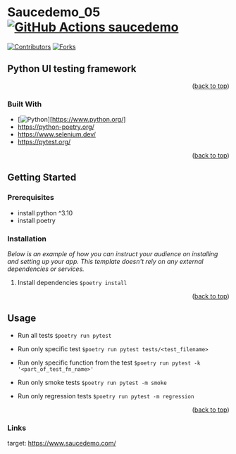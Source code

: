 <a name="readme-top"></a>
# Saucedemo_05 [![GitHub Actions saucedemo](https://github.com/ivanovajulika/RedRover/actions/workflows/action.yml/badge.svg)](https://github.com/ivanovajulika/RedRover/actions/workflows/action.yml)
[![Contributors][contributors-shield]][contributors-url]
[![Forks][forks-shield]][forks-url]


<!-- ABOUT THE PROJECT -->
## Python UI testing framework

<p align="right">(<a href="#readme-top">back to top</a>)</p>

### Built With

* [![Python][python.org]][https://www.python.org/]
* https://python-poetry.org/
* https://www.selenium.dev/
* https://pytest.org/

<p align="right">(<a href="#readme-top">back to top</a>)</p>

<!-- GETTING STARTED -->
## Getting Started

### Prerequisites

- install python ^3.10
- install poetry

### Installation

_Below is an example of how you can instruct your audience on installing and setting up your app. This template doesn't rely on any external dependencies or services._

1. Install dependencies `$poetry install` 

<p align="right">(<a href="#readme-top">back to top</a>)</p>

<!-- USAGE EXAMPLES -->
## Usage

- Run all tests
`$poetry run pytest`

- Run only specific test
`$poetry run pytest tests/<test_filename>`

- Run only specific function from the test
`$poetry run pytest -k '<part_of_test_fn_name>'`

- Run only smoke tests
`$poetry run pytest -m smoke`

- Run only regression tests
`$poetry run pytest -m regression`

<p align="right">(<a href="#readme-top">back to top</a>)</p>

### Links

target: https://www.saucedemo.com/

<!-- MARKDOWN LINKS & IMAGES -->
<!-- https://www.markdownguide.org/basic-syntax/#reference-style-links -->
[contributors-shield]: https://img.shields.io/github/contributors/othneildrew/Best-README-Template.svg?style=for-the-badge
[contributors-url]: https://github.com/othneildrew/Best-README-Template/graphs/contributors
[forks-shield]: https://img.shields.io/github/forks/othneildrew/Best-README-Template.svg?style=for-the-badge
[forks-url]: https://github.com/othneildrew/Best-README-Template/network/members
[stars-shield]: https://img.shields.io/github/stars/othneildrew/Best-README-Template.svg?style=for-the-badge
[stars-url]: https://github.com/othneildrew/Best-README-Template/stargazers
[issues-shield]: https://img.shields.io/github/issues/othneildrew/Best-README-Template.svg?style=for-the-badge
[issues-url]: https://github.com/othneildrew/Best-README-Template/issues
[license-shield]: https://img.shields.io/github/license/othneildrew/Best-README-Template.svg?style=for-the-badge
[license-url]: https://github.com/othneildrew/Best-README-Template/blob/master/LICENSE.txt
[linkedin-shield]: https://img.shields.io/badge/-LinkedIn-black.svg?style=for-the-badge&logo=linkedin&colorB=555
[linkedin-url]: https://linkedin.com/in/othneildrew
[product-screenshot]: images/screenshot.png
[python.org]:https://www.python.org/static/community_logos/python-logo.png
[python-poetry.org]: https://python-poetry.org/images/logo-origami.svg
[Selenium.dev]: http://www.w3.org/2000/svg
[pytest.org]: https://docs.pytest.org/en/7.2.x/_static/pytest_logo_curves.svg
[Vue.js]: https://img.shields.io/badge/Vue.js-35495E?style=for-the-badge&logo=vuedotjs&logoColor=4FC08D
[Vue-url]: https://vuejs.org/
[Angular.io]: https://img.shields.io/badge/Angular-DD0031?style=for-the-badge&logo=angular&logoColor=white
[Angular-url]: https://angular.io/
[Svelte.dev]: https://img.shields.io/badge/Svelte-4A4A55?style=for-the-badge&logo=svelte&logoColor=FF3E00
[Svelte-url]: https://svelte.dev/
[Laravel.com]: https://img.shields.io/badge/Laravel-FF2D20?style=for-the-badge&logo=laravel&logoColor=white
[Laravel-url]: https://laravel.com
[Bootstrap.com]: https://img.shields.io/badge/Bootstrap-563D7C?style=for-the-badge&logo=bootstrap&logoColor=white
[Bootstrap-url]: https://getbootstrap.com
[JQuery.com]: https://img.shields.io/badge/jQuery-0769AD?style=for-the-badge&logo=jquery&logoColor=white
[JQuery-url]: https://jquery.com 